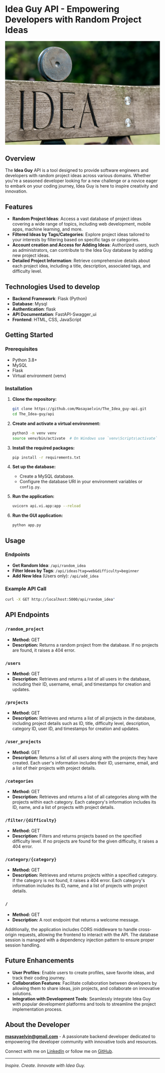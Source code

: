 # Idea Guy API - Empowering Developers with Random Project Ideas

![Idea Guy Logo](https://github.com/Masayaelvin/The_Idea_guy/blob/main/the_idea/static/images/nick-fewings-j8OIk-G8wpw-unsplash%20(1).jpg)

## Overview
The **Idea Guy** API is a  tool designed to provide software engineers and developers with random project ideas across various domains. Whether you're a seasoned developer looking for a new challenge or a novice eager to embark on your coding journey, Idea Guy is here to inspire creativity and innovation.

## Features
- **Random Project Ideas**: Access a vast database of project ideas covering a wide range of topics, including web development, mobile apps, machine learning, and more.
- **Filtered Ideas by Tags/Categories**: Explore project ideas tailored to your interests by filtering based on specific tags or categories.
- **Account creation and Access for Adding Ideas**: Authorized users, such as administrators, can contribute to the Idea Guy database by adding new project ideas.
- **Detailed Project Information**: Retrieve comprehensive details about each project idea, including a title, description, associated tags, and difficulty level.

## Technologies Used to develop
- **Backend Framework**: Flask (Python)
- **Database**: Mysql
- **Authentication**: flask
- **API Documentation**: FastAPI-Swagger_ui
- **Frontend**: HTML, CSS, JavaScript

## Getting Started
### Prerequisites
- Python 3.8+
- MySQL
- Flask
- Virtual environment (venv)

### Installation
1. **Clone the repository:**
    ```bash
    git clone https://github.com/Masayaelvin/The_Idea_guy-api.git
    cd The_Idea-guy/api
    ```

2. **Create and activate a virtual environment:**
    ```bash
    python3 -m venv venv
    source venv/bin/activate  # On Windows use `venv\Scripts\activate`
    ```

3. **Install the required packages:**
    ```bash
    pip install -r requirements.txt
    ```

4. **Set up the database:**
    - Create a MySQL database.
    - Configure the database URI in your environment variables or `config.py`.

5. **Run the application:**
    ```bash
    uvicorn api.vi.app:app --reload
    ```
5. **Run the GUI application:**
     ```bash
    python app.py 
    ```

## Usage
### Endpoints
- **Get Random Idea**: `/api/random_idea`
- **Filter Ideas by Tags**: `/api/ideas?tag=web&difficulty=beginner`
- **Add New Idea** (Users only): `/api/add_idea`

### Example API Call
```bash
curl -X GET http://localhost:5000/api/random_idea"
```

## API Endpoints

### `/random_project`
- **Method:** GET
- **Description:** Returns a random project from the database. If no projects are found, it raises a 404 error.

### `/users`
- **Method:** GET
- **Description:** Retrieves and returns a list of all users in the database, including their ID, username, email, and timestamps for creation and updates.

### `/projects`
- **Method:** GET
- **Description:** Retrieves and returns a list of all projects in the database, including project details such as ID, title, difficulty level, description, category ID, user ID, and timestamps for creation and updates.

### `/user_projects`
- **Method:** GET
- **Description:** Returns a list of all users along with the projects they have created. Each user's information includes their ID, username, email, and a list of their projects with project details.

### `/categories`
- **Method:** GET
- **Description:** Retrieves and returns a list of all categories along with the projects within each category. Each category's information includes its ID, name, and a list of projects with project details.

### `/filter/{difficulty}`
- **Method:** GET
- **Description:** Filters and returns projects based on the specified difficulty level. If no projects are found for the given difficulty, it raises a 404 error.

### `/category/{category}`
- **Method:** GET
- **Description:** Retrieves and returns projects within a specified category. If the category is not found, it raises a 404 error. Each category's information includes its ID, name, and a list of projects with project details.

### `/`
- **Method:** GET
- **Description:** A root endpoint that returns a welcome message.

Additionally, the application includes CORS middleware to handle cross-origin requests, allowing the frontend to interact with the API. The database session is managed with a dependency injection pattern to ensure proper session handling.

## Future Enhancements
- **User Profiles**: Enable users to create profiles, save favorite ideas, and track their coding journey.
- **Collaboration Features**: Facilitate collaboration between developers by allowing them to share ideas, join projects, and collaborate on innovative solutions.
- **Integration with Development Tools**: Seamlessly integrate Idea Guy with popular development platforms and tools to streamline the project implementation process.


## About the Developer
**masayaelvin@gmail.com** - A passionate backend developer dedicated to empowering the developer community with innovative tools and resources.

Connect with me on [LinkedIn](https://www.linkedin.com/in/elvin-masaya/) or follow me on [GitHub](https://github.com/Masayaelvin).

---

*Inspire. Create. Innovate with Idea Guy.*
